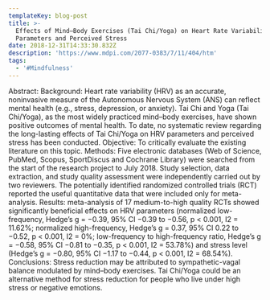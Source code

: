 ```yaml
---
templateKey: blog-post
title: >-
  Effects of Mind–Body Exercises (Tai Chi/Yoga) on Heart Rate Variability
  Parameters and Perceived Stress
date: 2018-12-31T14:33:30.832Z
description: 'https://www.mdpi.com/2077-0383/7/11/404/htm'
tags:
  - '#Mindfulness'
---
```

Abstract: Background: Heart rate variability (HRV) as an accurate, noninvasive measure of the Autonomous Nervous System (ANS) can reflect mental health (e.g., stress, depression, or anxiety). Tai Chi and Yoga (Tai Chi/Yoga), as the most widely practiced mind–body exercises, have shown positive outcomes of mental health. To date, no systematic review regarding the long-lasting effects of Tai Chi/Yoga on HRV parameters and perceived stress has been conducted. Objective: To critically evaluate the existing literature on this topic. Methods: Five electronic databases (Web of Science, PubMed, Scopus, SportDiscus and Cochrane Library) were searched from the start of the research project to July 2018. Study selection, data extraction, and study quality assessment were independently carried out by two reviewers. The potentially identified randomized controlled trials (RCT) reported the useful quantitative data that were included only for meta-analysis. Results: meta-analysis of 17 medium-to-high quality RCTs showed significantly beneficial effects on HRV parameters (normalized low-frequency, Hedge’s g = −0.39, 95% CI −0.39 to −0.56, p < 0.001, I2 = 11.62%; normalized high-frequency, Hedge’s g = 0.37, 95% CI 0.22 to −0.52, p < 0.001, I2 = 0%; low-frequency to high-frequency ratio, Hedge’s g = −0.58, 95% CI −0.81 to −0.35, p < 0.001, I2 = 53.78%) and stress level (Hedge’s g = −0.80, 95% CI −1.17 to −0.44, p < 0.001, I2 = 68.54%). Conclusions: Stress reduction may be attributed to sympathetic-vagal balance modulated by mind–body exercises. Tai Chi/Yoga could be an alternative method for stress reduction for people who live under high stress or negative emotions.
